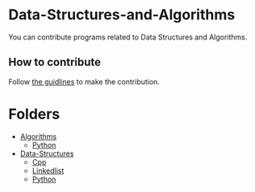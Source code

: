 # Data-Structures-and-Algorithms

You can contribute programs related to Data Structures and Algorithms.

## How to contribute

Follow [the guidlines](CONTRIBUTE.md) to make the contribution.

# Folders
 * [Algorithms](./Algorithms)
   * [Python](./Algorithms/Python)
 * [Data-Structures](./Data-Structures)
   * [Cpp](./Data-Structures/Cpp)
   * [Linkedlist](./Data-Structures/Linkedlist)
   * [Python](./Data-Structures/Python)